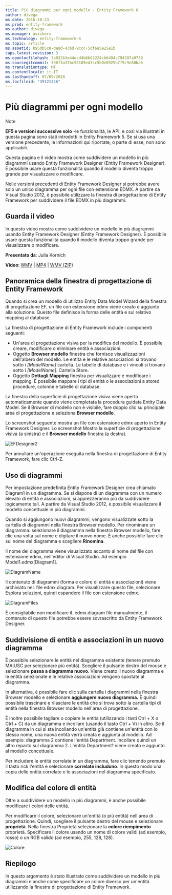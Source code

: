 ```yaml
---
title: Più diagrammi per ogni modello - Entity Framework 6
author: divega
ms.date: 2016-10-23
ms.prod: entity-framework
ms.author: divega
ms.manager: avickers
ms.technology: entity-framework-6
ms.topic: article
ms.assetid: b95db5c8-de8d-43bd-9ccc-5df6a5e25e1b
caps.latest.revision: 3
ms.openlocfilehash: 3a022b3e44ecd4b6b62224cb6494c794397a9739
ms.sourcegitcommit: 390f3a37bc55105ed7cc5b0e0925b7f9c9e80ba6
ms.translationtype: MT
ms.contentlocale: it-IT
ms.lasthandoff: 07/09/2018
ms.locfileid: "39121346"
---
```

# <a name="multiple-diagrams-per-model"></a>Più diagrammi per ogni modello
> [!NOTE]
> **EF5 e versioni successive solo** -le funzionalità, le API, e così via illustrati in questa pagina sono stati introdotti in Entity Framework 5. Se si usa una versione precedente, le informazioni qui riportate, o parte di esse, non sono applicabili.

Questa pagina e il video mostra come suddividere un modello in più diagrammi usando Entity Framework Designer (Entity Framework Designer). È possibile usare questa funzionalità quando il modello diventa troppo grande per visualizzare o modificare.

Nelle versioni precedenti di Entity Framework Designer si potrebbe avere solo un unico diagramma per ogni file con estensione EDMX. A partire da Visual Studio 2012, è possibile utilizzare la finestra di progettazione di Entity Framework per suddividere il file EDMX in più diagrammi.

## <a name="watch-the-video"></a>Guarda il video
In questo video mostra come suddividere un modello in più diagrammi usando Entity Framework Designer (Entity Framework Designer). È possibile usare questa funzionalità quando il modello diventa troppo grande per visualizzare o modificare.

**Presentato da**: Julia Kornich

**Video**: [WMV](http://download.microsoft.com/download/5/C/2/5C2B52AB-5532-426F-B078-1E253341B5FA/HDI-ITPro-MSDN-winvideo-multiplediagrams.wmv) | [MP4](http://download.microsoft.com/download/5/C/2/5C2B52AB-5532-426F-B078-1E253341B5FA/HDI-ITPro-MSDN-mp4video-multiplediagrams.m4v) | [WMV (ZIP)](http://download.microsoft.com/download/5/C/2/5C2B52AB-5532-426F-B078-1E253341B5FA/HDI-ITPro-MSDN-winvideo-multiplediagrams.zip)

## <a name="ef-designer-overview"></a>Panoramica della finestra di progettazione di Entity Framework

Quando si crea un modello di utilizzo Entity Data Model Wizard della finestra di progettazione EF, un file con estensione edmx viene creato e aggiunto alla soluzione. Questo file definisce la forma delle entità e sul relativo mapping al database.

La finestra di progettazione di Entity Framework include i componenti seguenti:

-   Un'area di progettazione visiva per la modifica del modello. È possibile creare, modificare o eliminare entità e associazioni.
-   Oggetto **Browser modello** finestra che fornisce visualizzazioni dell'albero del modello.  Le entità e le relative associazioni si trovano sotto i *\[ModelName\]* cartella. Le tabelle di database e i vincoli si trovano sotto i  *\[ModelName\]*. Cartella Store.
-   Oggetto **Dettagli Mapping** finestra per visualizzare e modificare i mapping. È possibile mappare i tipi di entità o le associazioni a stored procedure, colonne e tabelle di database. 

La finestra della superficie di progettazione visiva viene aperto automaticamente quando viene completata la procedura guidata Entity Data Model. Se il Browser di modello non è visibile, fare doppio clic su principale area di progettazione e seleziona **Browser modello**.

Lo screenshot seguente mostra un file con estensione edmx aperto in Entity Framework Designer. Lo screenshot Mostra la superficie di progettazione visiva (a sinistra) e il **Browser modello** finestra (a destra).

![EFDesigner2](~/ef6/media/efdesigner2.png)

Per annullare un'operazione eseguita nella finestra di progettazione di Entity Framework, fare clic Ctrl-Z.

## <a name="working-with-diagrams"></a>Uso di diagrammi

Per impostazione predefinita Entity Framework Designer crea chiamato Diagram1 in un diagramma. Se si dispone di un diagramma con un numero elevato di entità e associazioni, si apprezzeranno più da suddividere logicamente tali. A partire da Visual Studio 2012, è possibile visualizzare il modello concettuale in più diagrammi.   

Quando si aggiungono nuovi diagrammi, vengono visualizzate sotto la cartella di diagrammi nella finestra Browser modello. Per rinominare un diagramma: selezionare il diagramma nella finestra Browser modello, fare clic una volta sul nome e digitare il nuovo nome.  È anche possibile fare clic sul nome del diagramma e scegliere **Rinomina**.

Il nome del diagramma viene visualizzato accanto al nome del file con estensione edmx, nell'editor di Visual Studio. Ad esempio Model1.edmx\[Diagram1\].

![DiagramName](~/ef6/media/diagramname.png)

Il contenuto di diagrammi (forma e colore di entità e associazioni) viene archiviato nel. file edmx.diagram. Per visualizzare questo file, selezionare Esplora soluzioni, quindi espandere il file con estensione edmx. 

![DiagramFiles](~/ef6/media/diagramfiles.png)

È consigliabile non modificare il. edmx.diagram file manualmente, il contenuto di questo file potrebbe essere sovrascritto da Entity Framework Designer.
 
## <a name="splitting-entities-and-associations-into-a-new-diagram"></a>Suddivisione di entità e associazioni in un nuovo diagramma

È possibile selezionare le entità nel diagramma esistente (tenere premuto MAIUSC per selezionare più entità). Scegliere il pulsante destro del mouse e selezionare **passa a diagramma nuovo**. Viene creato il nuovo diagramma e le entità selezionate e le relative associazioni vengono spostate al diagramma.

In alternativa, è possibile fare clic sulla cartella i diagrammi nella finestra Browser modello e selezionare **aggiungere nuovo diagramma.** È quindi possibile trascinare e rilasciare le entità che si trova sotto la cartella tipi di entità nella finestra Browser modello nell'area di progettazione.

È inoltre possibile tagliare o copiare le entità (utilizzando i tasti Ctrl + X o Ctrl + C) da un diagramma e incollare (usando il tasto Ctrl + V) in altro. Se il diagramma in cui si sta incollando un'entità già contiene un'entità con lo stesso nome, una nuova entità verrà creata e aggiunta al modello.  Ad esempio: diagramma 2 contiene l'entità Department. Incollare quindi un altro reparto sul diagramma 2. L'entità Department1 viene creato e aggiunto al modello concettuale.   

Per includere le entità correlate in un diagramma, fare clic tenendo premuto il tasto rick l'entità e selezionare **correlate includono**. In questo modo una copia delle entità correlate e le associazioni nel diagramma specificato.

## <a name="changing-the-color-of-entities"></a>Modifica del colore di entità

Oltre a suddividere un modello in più diagrammi, è anche possibile modificare i colori delle entità.

Per modificare il colore, selezionare un'entità (o più entità) nell'area di progettazione. Quindi, scegliere il pulsante destro del mouse e selezionare **proprietà**. Nella finestra Proprietà selezionare la **colore riempimento** proprietà. Specificare il colore usando un nome di colore validi (ad esempio, rosso) o un RGB valido (ad esempio, 255, 128, 128). 

![Colore](~/ef6/media/color.png)

## <a name="summary"></a>Riepilogo

In questo argomento è stato illustrato come suddividere un modello in più diagrammi e anche come specificare un colore diverso per un'entità utilizzando la finestra di progettazione di Entity Framework. 
